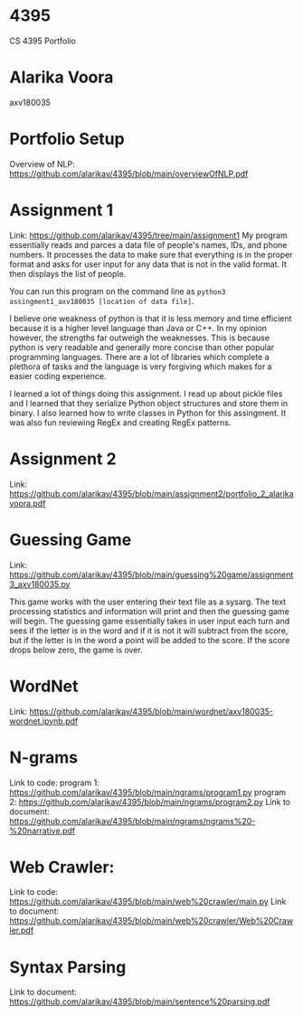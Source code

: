 # 4395
CS 4395 Portfolio

# Alarika Voora 
axv180035

# Portfolio Setup 
Overview of NLP: https://github.com/alarikav/4395/blob/main/overviewOfNLP.pdf

# Assignment 1 
Link: https://github.com/alarikav/4395/tree/main/assignment1
My program essentially reads and parces a data file of people's names, IDs, and phone numbers. It processes the data to make sure that everything is in the proper format and asks for user input for any data that is not in the valid format. It then displays the list of people. 

You can run this program on the command line as `python3 assingment1_axv180035 [location of data file]`.

I believe one weakness of python is that it is less memory and time efficient because it is a higher level language than Java or C++. In my opinion however, the strengths far outweigh the weaknesses. This is because python is very readable and generally more concise than other popular programming languages. There are a lot of libraries which complete a plethora of tasks and the language is very forgiving which makes for a easier coding experience. 

I learned a lot of things doing this assignment. I read up about pickle files and I learned that they serialize Python object structures and store them in binary. I also learned how to write classes in Python for this assingment. It was also fun reviewing RegEx and creating RegEx patterns.  

# Assignment 2
Link: https://github.com/alarikav/4395/blob/main/assignment2/portfolio_2_alarikavoora.pdf

# Guessing Game 
Link: https://github.com/alarikav/4395/blob/main/guessing%20game/assignment3_axv180035.py

This game works with the user entering their text file as a sysarg. The text processing statistics and information will print and then the guessing game will begin. The guessing game essentially takes in user input each turn and sees if the letter is in the word and if it is not it will subtract from the score, but if the letter is in the word a point will be added to the score. If the score drops below zero, the game is over. 

# WordNet 
Link: https://github.com/alarikav/4395/blob/main/wordnet/axv180035-wordnet.ipynb.pdf

# N-grams 
Link to code:
  program 1: https://github.com/alarikav/4395/blob/main/ngrams/program1.py
  program 2: https://github.com/alarikav/4395/blob/main/ngrams/program2.py
Link to document: https://github.com/alarikav/4395/blob/main/ngrams/ngrams%20-%20narrative.pdf

# Web Crawler: 
Link to code: https://github.com/alarikav/4395/blob/main/web%20crawler/main.py
Link to document: https://github.com/alarikav/4395/blob/main/web%20crawler/Web%20Crawler.pdf

# Syntax Parsing 
Link to document: https://github.com/alarikav/4395/blob/main/sentence%20parsing.pdf
